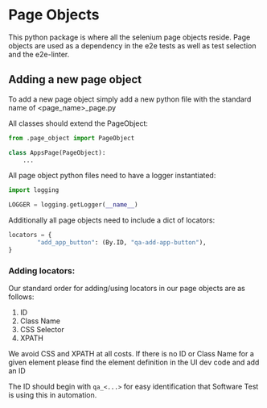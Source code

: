 # Page Objects

This python package is where all the selenium page objects reside.
Page objects are used as a dependency in the e2e tests as well as test selection and the e2e-linter.

## Adding a new page object

To add a new page object simply add a new python file with the standard name of <page_name>_page.py

All classes should extend the PageObject:

```python
from .page_object import PageObject

class AppsPage(PageObject):
    ...
```

All page object python files need to have a logger instantiated:

```python
import logging

LOGGER = logging.getLogger(__name__)
```

Additionally all page objects need to include a dict of locators:

```python
locators = {
        "add_app_button": (By.ID, "qa-add-app-button"),
}
```

### Adding locators:

Our standard order for adding/using locators in our page objects are as follows:
1. ID
1. Class Name
1. CSS Selector
1. XPATH

We avoid CSS and XPATH at all costs. If there is no ID or Class Name for a given element please find the element definition in the UI dev code and add an ID

The ID should begin with `qa_<...>` for easy identification that Software Test is using this in automation.
